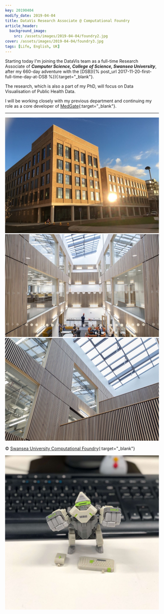```yaml
---
key: 20190404
modify_date: 2019-04-04
title: DataVis Research Associate @ Computational Foundry
article_header:
  background_image:
    src: /assets/images/2019-04-04/foundry2.jpg
cover: /assets/images/2019-04-04/foundry3.jpg
tags: [Life, English, UK]
---
```


<!--more-->

Starting today I'm joining the DataVis team as a full-time Research Associate of **_Computer Science, College of Science, Swansea University_**, after my 660-day adventure with the [DSB]({% post_url 2017-11-20-first-full-time-day-at-DSB %}){:target="_blank"}.

The research, which is also a part of my PhD, will focus on Data Visualisation of Public Health Data.

I will be working closely with my previous department and continuing my role as a core developer of [MedGate](https://github.com/SwanseaUniversityMedical/MedGateDeployment){:target="_blank"}.

---

<div class="grid grid--p-3">
  <div class="cell cell--3">
  </div>
  <div class="cell cell--6">
    <div class="card">
      <div class="card__image">
        <img class="image" src="/assets/images/2019-04-04/foundry1.jpg"/>
      </div>
    </div>
  </div>
</div>

<div class="grid grid--p-3">
  <div class="cell cell--6">
    <div class="card">
      <div class="card__image">
        <img class="image" src="/assets/images/2019-04-04/foundry3.jpg"/>
      </div>
    </div>
  </div>
  <div class="cell cell--6">
    <div class="card">
      <div class="card__image">
        <img class="image" src="/assets/images/2019-04-04/foundry2.jpg"/>
      </div>
    </div>
  </div>
</div>

&copy; [Swansea University Computational Foundry](https://www.flickr.com/people/142254929@N07/){:target="_blank"}

<div class="grid grid--p-3">
  <div class="cell cell--3">
  </div>
  <div class="cell cell--6">
    <div class="card">
      <div class="card__image">
        <img class="image" src="/assets/images/2019-04-04/programmer.jpg"/>
      </div>
    </div>
  </div>
</div>
